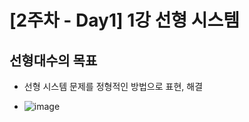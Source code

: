 # [2주차 - Day1] 1강 선형 시스템

## 선형대수의 목표
 - 선형 시스템 문제를 정형적인 방법으로 표현, 해결
  + ![image](https://user-images.githubusercontent.com/59404670/116024337-f4ef0400-a688-11eb-8bdf-b2a691a5be7d.png)
  
##

